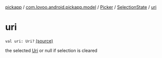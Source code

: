 [pickapp](../../../index.md) / [com.lovoo.android.pickapp.model](../../index.md) / [Picker](../index.md) / [SelectionState](index.md) / [uri](./uri.md)

# uri

`val uri: Uri?` [(source)](https://github.com/lovoo/android-pickpic/blob/master/pickapp/src/main/kotlin/com/lovoo/android/pickapp/model/Picker.kt#L138)

the selected [Uri](#) or null if selection is cleared

